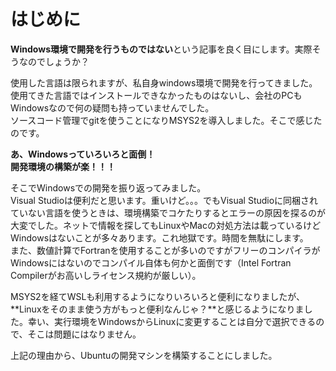 # はじめに

**Windows環境で開発を行うものではない**という記事を良く目にします。実際そうなのでしょうか？

使用した言語は限られますが、私自身windows環境で開発を行ってきました。使用てきた言語ではインストールできなかったものはないし、会社のPCもWindowsなので何の疑問も持っていませんでした。  \
ソースコード管理でgitを使うことになりMSYS2を導入しました。そこで感じたのです。

**あ、Windowsっていろいろと面倒！**  \
**開発環境の構築が楽！！！**

そこでWindowsでの開発を振り返ってみました。  \
Visual Studioは便利だと思います。重いけど。。。でもVisual Studioに同梱されていない言語を使うときは、環境構築でコケたりするとエラーの原因を探るのが大変でした。ネットで情報を探してもLinuxやMacの対処方法は載っているけどWindowsはないことが多々あります。これ地獄です。時間を無駄にします。  \
また、数値計算でFortranを使用することが多いのですがフリーのコンパイラがWindowsにはないのでコンパイル自体も何かと面倒です（Intel Fortran Compilerがお高いしライセンス規約が厳しい）。

MSYS2を経てWSLも利用するようになりいろいろと便利になりましたが、**Linuxをそのまま使う方がもっと便利なんじゃ？**と感じるようになりました。幸い、実行環境をWindowsからLinuxに変更することは自分で選択できるので、そこは問題にはなりません。

上記の理由から、Ubuntuの開発マシンを構築することにしました。
